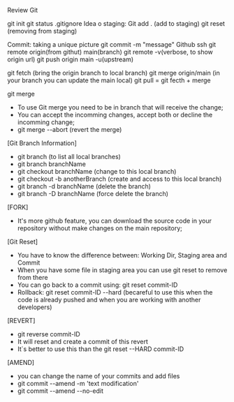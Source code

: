 Review Git

git init
git status
.gitignore
Idea o staging: 
    Git add . (add to staging)
    git reset (removing from staging)

Commit: taking a unique picture
git commit -m "message"
Github
ssh
git remote origin(from githut) main(branch)
git remote -v(verbose, to show origin url)
git push origin main -u(upstream)

git fetch (bring the origin branch to local branch)
git merge origin/main (in your branch you can update the main local)
git pull = git fecth + merge

git merge
- To use Git merge you need to be in branch that will receive the change;
- You can accept the incomming changes, accept both or decline the incomming change;
- git merge --abort (revert the merge)

[Git Branch Information]
- git branch (to list all local branches)
- git branch branchName
- git checkout branchName (change to this local branch)
- git checkout -b anotherBranch (create and access to this local branch)
- git branch -d branchName (delete the branch)
- git branch -D branchName (force delete the branch)

[FORK]
- It's more github feature, you can download the source code in your repository without make changes on the main repository;

[Git Reset]
- You have to know the difference between: Working Dir, Staging area and Commit
- When you have some file in staging area you can use git reset to remove from there
- You can go back to a commit using: git reset commit-ID
- Rollback: git reset commit-ID --hard (becareful to use this when the code is already pushed and when you are working with another developers)

[REVERT]
- git reverse commit-ID
- It will reset and create a commit of this revert
- It`s better to use this than the git reset --HARD commit-ID

[AMEND]
- you can change the name of your commits and add files
- git commit --amend -m 'text modification'
- git commit --amend --no-edit